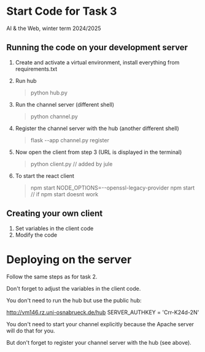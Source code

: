 # Start Code for Task 3

AI & the Web, winter term 2024/2025

## Running the code on your development server

1. Create and activate a virtual environment, install everything from requirements.txt

2. Run hub

    > python hub.py

3. Run the channel server (different shell)

    > python channel.py

4. Register the channel server with the hub (another different shell)

    > flask --app channel.py register
    
5. Now open the client from step 3 (URL is displayed in the terminal)
    > python client.py // added by jule

6. To start the react client
    > npm start 
    > NODE_OPTIONS=--openssl-legacy-provider npm start // if npm start doesnt work


## Creating your own client

1. Set variables in the client code
2. Modify the code

# Deploying on the server

Follow the same steps as for task 2.

Don't forget to adjust the variables in the client code. 

You don't need to run the hub but use the public hub:

http://vm146.rz.uni-osnabrueck.de/hub
SERVER_AUTHKEY = 'Crr-K24d-2N'

You don't need to start your channel explicitly because the Apache server will do that for you.

But don't forget to register your channel server with the hub (see above).